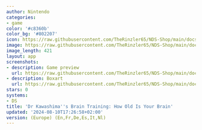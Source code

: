 ```yaml
---
author: Nintendo
categories:
- game
color: '#c8360b'
color_bg: '#802207'
icon: https://raw.githubusercontent.com/TheRinzler65/NDS-Shop/main/docs/assets/images/icons/drkawashimabrain.png
image: https://raw.githubusercontent.com/TheRinzler65/NDS-Shop/main/docs/assets/images/icons/drkawashimabrain.png
image_length: 421
layout: app
screenshots:
- description: Game preview
  url: https://raw.githubusercontent.com/TheRinzler65/NDS-Shop/main/docs/assets/images/screenshots/drkawashimabrain/drkawashimabrain.png
- description: Boxart
  url: https://raw.githubusercontent.com/TheRinzler65/NDS-Shop/main/docs/assets/images/boxart/Dr%20Kawashima's%20Brain%20TrainingHow%20Old%20Is%20Your%20Brain%20(Europe)%20(En%2CFr%2CDe%2CEs%2CIt%2CNl).nds.png
stars: 0
systems:
- DS
title: 'Dr Kawashima''s Brain Training: How Old Is Your Brain'
updated: '2024-08-10T17:26:58+02:00'
version: (Europe) (En,Fr,De,Es,It,Nl)
---
```

